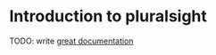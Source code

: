 # Introduction to pluralsight

TODO: write [great documentation](http://jacobian.org/writing/what-to-write/)
